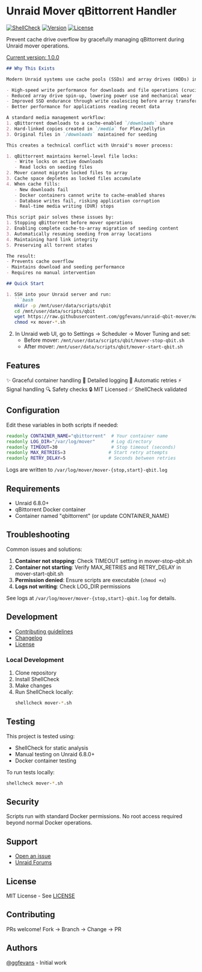 # Unraid Mover qBittorrent Handler

[![ShellCheck](https://github.com/ggfevans/unraid-qbit-mover/actions/workflows/shellcheck.yml/badge.svg)](https://github.com/ggfevans/unraid-qbit-mover/actions)
[![Version](https://img.shields.io/github/v/release/ggfevans/unraid-qbit-mover?include_prereleases)](https://github.com/ggfevans/unraid-qbit-mover/releases/latest)
[![License](https://img.shields.io/github/license/ggfevans/unraid-qbit-mover)](LICENSE)

Prevent cache drive overflow by gracefully managing qBittorrent during Unraid mover operations.

[Current version: 1.0.0](CHANGELOG.md)

```markdown
## Why This Exists

Modern Unraid systems use cache pools (SSDs) and array drives (HDDs) in a tiered storage strategy. Shares configured with "Yes" or "Prefer" cache settings write all new data to the cache pool first, providing:

- High-speed write performance for downloads and file operations (crucial for 10Gbe)
- Reduced array drive spin-up, lowering power use and mechanical wear  
- Improved SSD endurance through write coalescing before array transfer
- Better performance for applications reading recent data

A standard media management workflow:
1. qBittorrent downloads to a cache-enabled `/downloads` share
2. Hard-linked copies created in `/media` for Plex/Jellyfin
3. Original files in `/downloads` maintained for seeding

This creates a technical conflict with Unraid's mover process:

1. qBittorrent maintains kernel-level file locks:
   - Write locks on active downloads
   - Read locks on seeding files
2. Mover cannot migrate locked files to array
3. Cache space depletes as locked files accumulate
4. When cache fills:
   - New downloads fail
   - Docker containers cannot write to cache-enabled shares
   - Database writes fail, risking application corruption
   - Real-time media writing (DVR) stops

This script pair solves these issues by:
1. Stopping qBittorrent before mover operations
2. Enabling complete cache-to-array migration of seeding content
3. Automatically resuming seeding from array locations
4. Maintaining hard link integrity
5. Preserving all torrent states

The result:
- Prevents cache overflow
- Maintains download and seeding performance
- Requires no manual intervention

## Quick Start

1. SSH into your Unraid server and run:
   ```bash
   mkdir -p /mnt/user/data/scripts/qbit
   cd /mnt/user/data/scripts/qbit
   wget https://raw.githubusercontent.com/ggfevans/unraid-qbit-mover/main/{mover-stop-qbit.sh,mover-start-qbit.sh}
   chmod +x mover-*.sh
   ```

2. In Unraid web UI, go to Settings → Scheduler → Mover Tuning and set:
   - Before mover: `/mnt/user/data/scripts/qbit/mover-stop-qbit.sh`
   - After mover: `/mnt/user/data/scripts/qbit/mover-start-qbit.sh`

## Features

✨ Graceful container handling
📝 Detailed logging
🔄 Automatic retries
⚡ Signal handling
🔍 Safety checks
🔒 MIT Licensed
✅ ShellCheck validated

## Configuration

Edit these variables in both scripts if needed:

```bash
readonly CONTAINER_NAME="qbittorrent"  # Your container name
readonly LOG_DIR="/var/log/mover"      # Log directory
readonly TIMEOUT=30                    # Stop timeout (seconds)
readonly MAX_RETRIES=3                # Start retry attempts
readonly RETRY_DELAY=5                # Seconds between retries
```

Logs are written to `/var/log/mover/mover-{stop,start}-qbit.log`

## Requirements

- Unraid 6.8.0+
- qBittorrent Docker container
- Container named "qbittorrent" (or update CONTAINER_NAME)

## Troubleshooting

Common issues and solutions:

1. **Container not stopping**: Check TIMEOUT setting in mover-stop-qbit.sh
2. **Container not starting**: Verify MAX_RETRIES and RETRY_DELAY in mover-start-qbit.sh
3. **Permission denied**: Ensure scripts are executable (`chmod +x`)
4. **Logs not writing**: Check LOG_DIR permissions

See logs at `/var/log/mover/mover-{stop,start}-qbit.log` for details.

## Development

- [Contributing guidelines](CONTRIBUTING.md)
- [Changelog](CHANGELOG.md)
- [License](LICENSE)

### Local Development

1. Clone repository
2. Install ShellCheck
3. Make changes
4. Run ShellCheck locally:
   ```bash
   shellcheck mover-*.sh
   ```

## Testing

This project is tested using:
- ShellCheck for static analysis
- Manual testing on Unraid 6.8.0+
- Docker container testing

To run tests locally:
```bash
shellcheck mover-*.sh
```

## Security

Scripts run with standard Docker permissions. No root access required beyond normal Docker operations.

## Support

- [Open an issue](https://github.com/ggfevans/unraid-qbit-mover/issues)
- [Unraid Forums](https://forums.unraid.net/)

## License

MIT License - See [LICENSE](LICENSE)

## Contributing

PRs welcome! Fork → Branch → Change → PR

## Authors

[@ggfevans](https://github.com/ggfevans) - Initial work